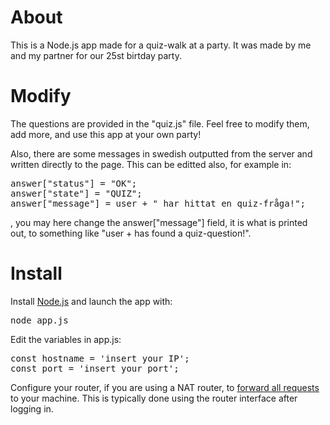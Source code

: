 # About

This is a Node.js app made for a quiz-walk at a party. It was made by me and my partner for our 25st birtday party.

# Modify 

The questions are provided in the "quiz.js" file. Feel free to modify them, add more, and 
use this app at your own party! 

Also, there are some messages in swedish outputted from the server and written directly to the page. This can be editted also, 
for example in: 

<pre>
answer["status"] = "OK";
answer["state"] = "QUIZ";
answer["message"] = user + " har hittat en quiz-fråga!";
</pre>
, you may here change the answer["message"] field, it is what is printed out, to something like "user + has found a quiz-question!".  

# Install

Install [Node.js](https://nodejs.org/en/) and launch the app with: 
<pre>
node app.js
</pre>

Edit the variables in app.js:
<pre>
const hostname = 'insert your IP';
const port = 'insert your port';
</pre>

Configure your router, if you are using a NAT router, to [forward all requests](https://en.wikipedia.org/wiki/Port_forwarding) to your machine. This is typically done using the router interface after logging in.
